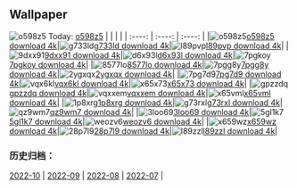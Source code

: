 ## Wallpaper
![o598z5](https://w.wallhaven.cc/full/o5/wallhaven-o598z5.png) Today: [o598z5](https://th.wallhaven.cc/small/o5/o598z5.jpg)
|      |      |      |
| :----: | :----: | :----: |
|![o598z5](https://th.wallhaven.cc/small/o5/o598z5.jpg)[o598z5 download 4k](https://wallhaven.cc/w/o598z5)|![g733ld](https://th.wallhaven.cc/small/g7/g733ld.jpg)[g733ld download 4k](https://wallhaven.cc/w/g733ld)|![l89pvp](https://th.wallhaven.cc/small/l8/l89pvp.jpg)[l89pvp download 4k](https://wallhaven.cc/w/l89pvp)|
|![9dxx91](https://th.wallhaven.cc/small/9d/9dxx91.jpg)[9dxx91 download 4k](https://wallhaven.cc/w/9dxx91)|![d6x93l](https://th.wallhaven.cc/small/d6/d6x93l.jpg)[d6x93l download 4k](https://wallhaven.cc/w/d6x93l)|![7pgkoy](https://th.wallhaven.cc/small/7p/7pgkoy.jpg)[7pgkoy download 4k](https://wallhaven.cc/w/7pgkoy)|
|![8577lo](https://th.wallhaven.cc/small/85/8577lo.jpg)[8577lo download 4k](https://wallhaven.cc/w/8577lo)|![7pgg8y](https://th.wallhaven.cc/small/7p/7pgg8y.jpg)[7pgg8y download 4k](https://wallhaven.cc/w/7pgg8y)|![2ygxqx](https://th.wallhaven.cc/small/2y/2ygxqx.jpg)[2ygxqx download 4k](https://wallhaven.cc/w/2ygxqx)|
|![7pg7d9](https://th.wallhaven.cc/small/7p/7pg7d9.jpg)[7pg7d9 download 4k](https://wallhaven.cc/w/7pg7d9)|![vqx6kl](https://th.wallhaven.cc/small/vq/vqx6kl.jpg)[vqx6kl download 4k](https://wallhaven.cc/w/vqx6kl)|![x65x73](https://th.wallhaven.cc/small/x6/x65x73.jpg)[x65x73 download 4k](https://wallhaven.cc/w/x65x73)|
|![gpzzdq](https://th.wallhaven.cc/small/gp/gpzzdq.jpg)[gpzzdq download 4k](https://wallhaven.cc/w/gpzzdq)|![vqxxem](https://th.wallhaven.cc/small/vq/vqxxem.jpg)[vqxxem download 4k](https://wallhaven.cc/w/vqxxem)|![x65vml](https://th.wallhaven.cc/small/x6/x65vml.jpg)[x65vml download 4k](https://wallhaven.cc/w/x65vml)|
|![1p8xrg](https://th.wallhaven.cc/small/1p/1p8xrg.jpg)[1p8xrg download 4k](https://wallhaven.cc/w/1p8xrg)|![g73rxl](https://th.wallhaven.cc/small/g7/g73rxl.jpg)[g73rxl download 4k](https://wallhaven.cc/w/g73rxl)|![qz9wm7](https://th.wallhaven.cc/small/qz/qz9wm7.jpg)[qz9wm7 download 4k](https://wallhaven.cc/w/qz9wm7)|
|![3loo69](https://th.wallhaven.cc/small/3l/3loo69.jpg)[3loo69 download 4k](https://wallhaven.cc/w/3loo69)|![5gl1k7](https://th.wallhaven.cc/small/5g/5gl1k7.jpg)[5gl1k7 download 4k](https://wallhaven.cc/w/5gl1k7)|![weozv6](https://th.wallhaven.cc/small/we/weozv6.jpg)[weozv6 download 4k](https://wallhaven.cc/w/weozv6)|
|![x659wz](https://th.wallhaven.cc/small/x6/x659wz.jpg)[x659wz download 4k](https://wallhaven.cc/w/x659wz)|![28p7l9](https://th.wallhaven.cc/small/28/28p7l9.jpg)[28p7l9 download 4k](https://wallhaven.cc/w/28p7l9)|![l89zzl](https://th.wallhaven.cc/small/l8/l89zzl.jpg)[l89zzl download 4k](https://wallhaven.cc/w/l89zzl)|

### 历史归档：
[2022-10](https://github.com/april-projects/april-wallpaper/tree/main/picture/2022-10/) | [2022-09](https://github.com/april-projects/april-wallpaper/tree/main/picture/2022-09/) | [2022-08](https://github.com/april-projects/april-wallpaper/tree/main/picture/2022-08/) | [2022-07](https://github.com/april-projects/april-wallpaper/tree/main/picture/2022-07/) | 